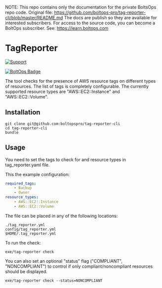 <!-- note marker start -->
NOTE: This repo contains only the documentation for the private BoltsOps repo code.
Original file: https://github.com/boltops-pro/tag-reporter-cli/blob/master/README.md
The docs are publish so they are available for interested subscribers.
For access to the source code, you can become a BoltOps subscriber.
See: https://learn.boltops.com

<!-- note marker end -->

# TagReporter

[![Support](https://img.shields.io/badge/get-support-blue.svg)](https://boltops.com?utm_source=badge&utm_medium=badge&utm_campaign=session-manager)

[![BoltOps Badge](https://img.boltops.com/boltops/badges/boltops-badge.png)](https://www.boltops.com)

The tool checks for the presence of AWS resource tags on different types of resources. The list of tags is completely
configurable. The currently supported resource types are "AWS::EC2::Instance" and "AWS::EC2::Volume".

## Installation
```shell script
git clone git@github.com:boltopspro/tag-reporter-cli
cd tag-reporter-cli
bundle
```

## Usage
You need to set the tags to check for and resource types in tag_reporter.yaml file.

This the example configuration:
```yaml
required_tags:
    - Backup
    - Owner
resource_types:
    - AWS::EC2::Instance
    - AWS::EC2::Volume
```
The file can be placed in any of the following locations:
```shell script
./tag_reporter.yml
config/tag_reporter.yml
$HOME/.tag_reporter.yml
```

To run the check:

```shell script
exe/tag-reporter check 
```
You can also set an optional "status" flag ("COMPLIANT", "NONCOMPLIANT") to control if only compliant/noncompliant
resources should be displayed.
```shell script
exe/tag-reporter check --status=NONCOMPLIANT 
```